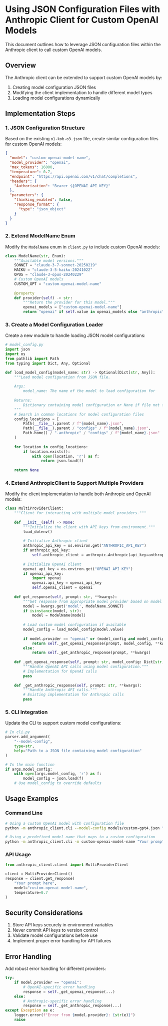 # Using JSON Configuration Files with Anthropic Client for Custom OpenAI Models

This document outlines how to leverage JSON configuration files within the Anthropic client to call custom OpenAI models.

## Overview

The Anthropic client can be extended to support custom OpenAI models by:
1. Creating model configuration JSON files
2. Modifying the client implementation to handle different model types
3. Loading model configurations dynamically

## Implementation Steps

### 1. JSON Configuration Structure

Based on the existing `o1-kob-o3.json` file, create similar configuration files for custom OpenAI models:

```json
{
  "model": "custom-openai-model-name",
  "model_provider": "openai",
  "max_tokens": 16000,
  "temperature": 0.7,
  "endpoint": "https://api.openai.com/v1/chat/completions",
  "headers": {
    "Authorization": "Bearer ${OPENAI_API_KEY}"
  },
  "parameters": {
    "thinking_enabled": false,
    "response_format": {
      "type": "json_object"
    }
  }
}
```

### 2. Extend ModelName Enum

Modify the `ModelName` enum in `client.py` to include custom OpenAI models:

```python
class ModelName(str, Enum):
    """Available model versions."""
    SONNET = "claude-3-7-sonnet-20250219"
    HAIKU = "claude-3-5-haiku-20241022"
    OPUS = "claude-3-opus-20240229"
    # Custom OpenAI models
    CUSTOM_GPT = "custom-openai-model-name"
    
    @property
    def provider(self) -> str:
        """Return the provider for this model."""
        openai_models = ["custom-openai-model-name"]
        return "openai" if self.value in openai_models else "anthropic"
```

### 3. Create a Model Configuration Loader

Create a new module to handle loading JSON model configurations:

```python
# model_config.py
import json
import os
from pathlib import Path
from typing import Dict, Any, Optional

def load_model_config(model_name: str) -> Optional[Dict[str, Any]]:
    """Load model configuration from JSON file.
    
    Args:
        model_name: The name of the model to load configuration for
        
    Returns:
        Dictionary containing model configuration or None if file not found
    """
    # Search in common locations for model configuration files
    config_locations = [
        Path(__file__).parent / f"{model_name}.json",
        Path(__file__).parent / "configs" / f"{model_name}.json",
        Path.home() / ".anthropic" / "configs" / f"{model_name}.json"
    ]
    
    for location in config_locations:
        if location.exists():
            with open(location, 'r') as f:
                return json.load(f)
                
    return None
```

### 4. Extend AnthropicClient to Support Multiple Providers

Modify the client implementation to handle both Anthropic and OpenAI models:

```python
class MultiProviderClient:
    """Client for interacting with multiple model providers."""
    
    def __init__(self) -> None:
        """Initialize the client with API keys from environment."""
        load_dotenv()
        
        # Initialize Anthropic client
        anthropic_api_key = os.environ.get("ANTHROPIC_API_KEY")
        if anthropic_api_key:
            self.anthropic_client = anthropic.Anthropic(api_key=anthropic_api_key)
            
        # Initialize OpenAI client
        openai_api_key = os.environ.get("OPENAI_API_KEY")
        if openai_api_key:
            import openai
            openai.api_key = openai_api_key
            self.openai_client = openai
            
    def get_response(self, prompt: str, **kwargs):
        """Get response from appropriate model provider based on model name."""
        model = kwargs.get('model', ModelName.SONNET)
        if isinstance(model, str):
            model = ModelName(model)
            
        # Load custom model configuration if available
        model_config = load_model_config(model.value)
        
        if model.provider == "openai" or (model_config and model_config.get("model_provider") == "openai"):
            return self._get_openai_response(prompt, model_config, **kwargs)
        else:
            return self._get_anthropic_response(prompt, **kwargs)
            
    def _get_openai_response(self, prompt: str, model_config: Dict[str, Any], **kwargs):
        """Handle OpenAI API calls using model configuration."""
        # Implementation for OpenAI calls
        pass
        
    def _get_anthropic_response(self, prompt: str, **kwargs):
        """Handle Anthropic API calls."""
        # Existing implementation for Anthropic calls
        pass
```

### 5. CLI Integration

Update the CLI to support custom model configurations:

```python
# In cli.py
parser.add_argument(
    "--model-config",
    type=str,
    help="Path to a JSON file containing model configuration"
)

# In the main function
if args.model_config:
    with open(args.model_config, 'r') as f:
        model_config = json.load(f)
    # Use model_config to override defaults
```

## Usage Examples

### Command Line

```bash
# Using a custom OpenAI model with configuration file
python -m anthropic_client.cli --model-config models/custom-gpt4.json "Your prompt here"

# Using a predefined model name that maps to a custom configuration
python -m anthropic_client.cli -m custom-openai-model-name "Your prompt here"
```

### API Usage

```python
from anthropic_client.client import MultiProviderClient

client = MultiProviderClient()
response = client.get_response(
    "Your prompt here",
    model="custom-openai-model-name",
    temperature=0.7
)
```

## Security Considerations

1. Store API keys securely in environment variables
2. Never commit API keys to version control
3. Validate model configurations before use
4. Implement proper error handling for API failures

## Error Handling

Add robust error handling for different providers:

```python
try:
    if model.provider == "openai":
        # OpenAI-specific error handling
        response = self._get_openai_response(...)
    else:
        # Anthropic-specific error handling
        response = self._get_anthropic_response(...)
except Exception as e:
    logger.error(f"Error from {model.provider}: {str(e)}")
    raise
```